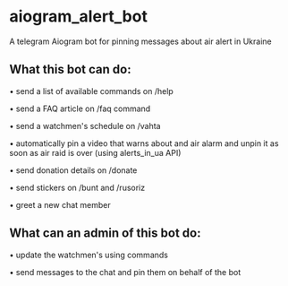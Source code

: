 # aiogram_alert_bot
A telegram Aiogram bot for pinning messages about air alert in Ukraine

## What this bot can do: 
• send a list of available commands on /help

• send a FAQ article on /faq command 

• send a watchmen's schedule on /vahta

• automatically pin a video that warns about and air alarm and unpin it as soon as air raid is over (using alerts_in_ua API)

• send  donation details on /donate

• send stickers on /bunt and /rusoriz

• greet a new chat member 

## What can an admin of this bot do:
• update the watchmen's using commands

• send messages to the chat and pin them on behalf of the bot
